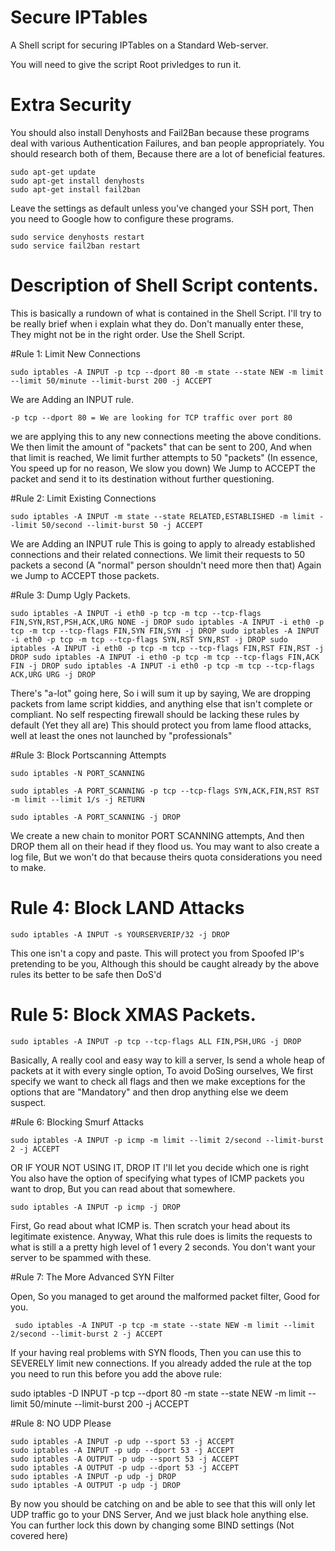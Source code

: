 # Secure IPTables

A Shell script for securing IPTables on a Standard Web-server.

You will need to give the script Root privledges to run it.


# Extra Security

You should also install Denyhosts and Fail2Ban because these programs deal with various Authentication Failures, and ban people appropriately. You should research both of them, Because there are a lot of beneficial features.

```
sudo apt-get update
sudo apt-get install denyhosts
sudo apt-get install fail2ban
```

Leave the settings as default unless you've changed your SSH port, 
Then you need to Google how to configure these programs.

```
sudo service denyhosts restart
sudo service fail2ban restart
```



# Description of Shell Script contents.

This is basically a rundown of what is contained in the Shell Script.
I'll try to be really brief when i explain what they do.
Don't manually enter these, They might not be in the right order. 
Use the Shell Script.

#Rule 1: Limit New Connections

```
sudo iptables -A INPUT -p tcp --dport 80 -m state --state NEW -m limit --limit 50/minute --limit-burst 200 -j ACCEPT
```

We are Adding an INPUT rule.

 `-p tcp --dport 80 = We are looking for TCP traffic over port 80`
 
we are applying this to any new connections meeting the above conditions.
We then limit the amount of "packets" that can be sent to 200, And when that limit is reached, We limit further attempts to 50 "packets" (In essence, You speed up for no reason, We slow you down)
We Jump to ACCEPT the packet and send it to its destination without further questioning.

#Rule 2: Limit Existing Connections

```
sudo iptables -A INPUT -m state --state RELATED,ESTABLISHED -m limit --limit 50/second --limit-burst 50 -j ACCEPT
```

We are Adding an INPUT rule
This is going to apply to already established connections and their related connections.
We limit their requests to 50 packets a second (A "normal" person shouldn't need more then that)
Again we Jump to ACCEPT those packets.

#Rule 3: Dump Ugly Packets.

```
sudo iptables -A INPUT -i eth0 -p tcp -m tcp --tcp-flags FIN,SYN,RST,PSH,ACK,URG NONE -j DROP sudo iptables -A INPUT -i eth0 -p tcp -m tcp --tcp-flags FIN,SYN FIN,SYN -j DROP sudo iptables -A INPUT -i eth0 -p tcp -m tcp --tcp-flags SYN,RST SYN,RST -j DROP sudo iptables -A INPUT -i eth0 -p tcp -m tcp --tcp-flags FIN,RST FIN,RST -j DROP sudo iptables -A INPUT -i eth0 -p tcp -m tcp --tcp-flags FIN,ACK FIN -j DROP sudo iptables -A INPUT -i eth0 -p tcp -m tcp --tcp-flags ACK,URG URG -j DROP
```

There's "a-lot" going here, So i will sum it up by saying, We are dropping packets from lame script kiddies, and anything else that isn't complete or compliant. No self respecting firewall should be lacking these rules by default (Yet they all are) This should protect you from lame flood attacks, well at least the ones not launched by "professionals"

#Rule 3: Block Portscanning Attempts

```
sudo iptables -N PORT_SCANNING

sudo iptables -A PORT_SCANNING -p tcp --tcp-flags SYN,ACK,FIN,RST RST -m limit --limit 1/s -j RETURN

sudo iptables -A PORT_SCANNING -j DROP
```
We create a new chain to monitor PORT SCANNING attempts, And then DROP them all on their head if they flood us. You may want to also create a log file, But we won't do that because theirs quota considerations you need to make.

# Rule 4: Block LAND Attacks

`sudo iptables -A INPUT -s YOURSERVERIP/32 -j DROP`

This one isn't a copy and paste. This will protect you from Spoofed IP's pretending to be you, Although this should be caught already by the above rules its better to be safe then DoS'd

# Rule 5: Block XMAS Packets.

`sudo iptables -A INPUT -p tcp --tcp-flags ALL FIN,PSH,URG -j DROP`

Basically, A really cool and easy way to kill a server, Is send a whole heap of packets at it with every single option, To avoid DoSing ourselves, We first specify we want to check all flags and then we make exceptions for the options that are "Mandatory" and then drop anything else we deem suspect.

#Rule 6: Blocking Smurf Attacks

`sudo iptables -A INPUT -p icmp -m limit --limit 2/second --limit-burst 2 -j ACCEPT`

OR IF YOUR NOT USING IT, DROP IT I'll let you decide which one is right You also have the option of specifying what types of ICMP packets you want to drop, But you can read about that somewhere.

`sudo iptables -A INPUT -p icmp -j DROP`

First, Go read about what ICMP is. Then scratch your head about its legitimate existence. Anyway, What this rule does is limits the requests to what is still a a pretty high level of 1 every 2 seconds. You don't want your server to be spammed with these.

#Rule 7: The More Advanced SYN Filter

Open, So you managed to get around the malformed packet filter, Good for you.

` sudo iptables -A INPUT -p tcp -m state --state NEW -m limit --limit 2/second --limit-burst 2 -j ACCEPT`

If your having real problems with SYN floods, Then you can use this to SEVERELY limit new connections. If you already added the rule at the top you need to run this before you add the above rule:

sudo iptables -D INPUT -p tcp --dport 80 -m state --state NEW -m limit --limit 50/minute --limit-burst 200 -j ACCEPT

#Rule 8: NO UDP Please
```
sudo iptables -A INPUT -p udp --sport 53 -j ACCEPT
sudo iptables -A INPUT -p udp --dport 53 -j ACCEPT
sudo iptables -A OUTPUT -p udp --sport 53 -j ACCEPT
sudo iptables -A OUTPUT -p udp --dport 53 -j ACCEPT
sudo iptables -A INPUT -p udp -j DROP
sudo iptables -A OUTPUT -p udp -j DROP
```
By now you should be catching on and be able to see that this will only let UDP traffic go to your DNS Server, And we just black hole anything else. You can further lock this down by changing some BIND settings (Not covered here)
